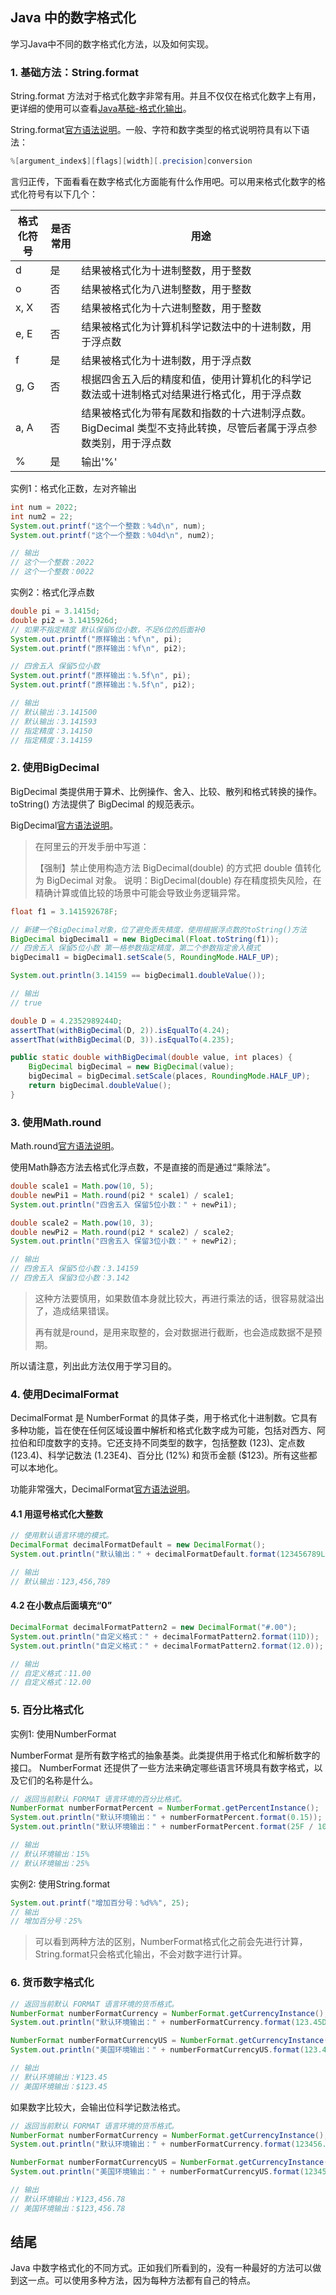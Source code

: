 ## Java 中的数字格式化

学习Java中不同的数字格式化方法，以及如何实现。

### 1. 基础方法：String.format

String.format 方法对于格式化数字非常有用。并且不仅仅在格式化数字上有用，更详细的使用可以查看[Java基础-格式化输出](https://www.jianshu.com/p/09e17876ab24)。

String.format[官方语法说明](https://docs.oracle.com/en/java/javase/17/docs/api/java.base/java/util/Formatter.html#syntax)。一般、字符和数字类型的格式说明符具有以下语法：

```java
%[argument_index$][flags][width][.precision]conversion
```

言归正传，下面看看在数字格式化方面能有什么作用吧。可以用来格式化数字的格式化符号有以下几个：

| 格式化符号 | 是否常用 | 用途                                                         |
| ---------- | -------- | ------------------------------------------------------------ |
| d          | 是       | 结果被格式化为十进制整数，用于整数                           |
| o          | 否       | 结果被格式化为八进制整数，用于整数                           |
| x, X       | 否       | 结果被格式化为十六进制整数，用于整数                         |
| e, E       | 否       | 结果被格式化为计算机科学记数法中的十进制数，用于浮点数       |
| f          | 是       | 结果被格式化为十进制数，用于浮点数                           |
| g, G       | 否       | 根据四舍五入后的精度和值，使用计算机化的科学记数法或十进制格式对结果进行格式化，用于浮点数 |
| a, A       | 否       | 结果被格式化为带有尾数和指数的十六进制浮点数。 BigDecimal 类型不支持此转换，尽管后者属于浮点参数类别，用于浮点数 |
| %          | 是       | 输出'%'                                                      |

实例1：格式化正数，左对齐输出

```java
int num = 2022;
int num2 = 22;
System.out.printf("这个一个整数：%4d\n", num);
System.out.printf("这个一个整数：%04d\n", num2);

// 输出
// 这个一个整数：2022
// 这个一个整数：0022
```

实例2：格式化浮点数

```java
double pi = 3.1415d;
double pi2 = 3.1415926d;
// 如果不指定精度 默认保留6位小数，不足6位的后面补0
System.out.printf("原样输出：%f\n", pi);
System.out.printf("原样输出：%f\n", pi2);

// 四舍五入 保留5位小数
System.out.printf("原样输出：%.5f\n", pi);
System.out.printf("原样输出：%.5f\n", pi2);

// 输出
// 默认输出：3.141500
// 默认输出：3.141593
// 指定精度：3.14150
// 指定精度：3.14159
```

### 2. 使用BigDecimal

BigDecimal 类提供用于算术、比例操作、舍入、比较、散列和格式转换的操作。 toString() 方法提供了 BigDecimal 的规范表示。

BigDecimal[官方语法说明](https://docs.oracle.com/en/java/javase/17/docs/api/java.base/java/math/BigDecimal.html)。

> 在阿里云的开发手册中写道：
>
> 【强制】禁止使用构造方法 BigDecimal(double) 的方式把 double 值转化为 BigDecimal 对象。 说明：BigDecimal(double) 存在精度损失风险，在精确计算或值比较的场景中可能会导致业务逻辑异常。

```java
float f1 = 3.141592678F;

// 新建一个BigDecimal对象，位了避免丢失精度，使用根据浮点数的toString()方法
BigDecimal bigDecimal1 = new BigDecimal(Float.toString(f1));
// 四舍五入 保留5位小数 第一格参数指定精度，第二个参数指定舍入模式
bigDecimal1 = bigDecimal1.setScale(5, RoundingMode.HALF_UP);

System.out.println(3.14159 == bigDecimal1.doubleValue());

// 输出
// true

double D = 4.2352989244D;
assertThat(withBigDecimal(D, 2)).isEqualTo(4.24);
assertThat(withBigDecimal(D, 3)).isEqualTo(4.235);

public static double withBigDecimal(double value, int places) {
    BigDecimal bigDecimal = new BigDecimal(value);
    bigDecimal = bigDecimal.setScale(places, RoundingMode.HALF_UP);
    return bigDecimal.doubleValue();
}
```

### 3. 使用Math.round

Math.round[官方语法说明](https://docs.oracle.com/en/java/javase/17/docs/api/java.base/java/lang/Math.html#round(double))。

使用Math静态方法去格式化浮点数，不是直接的而是通过“乘除法”。

```java
double scale1 = Math.pow(10, 5);
double newPi1 = Math.round(pi2 * scale1) / scale1;
System.out.println("四舍五入 保留5位小数：" + newPi1);

double scale2 = Math.pow(10, 3);
double newPi2 = Math.round(pi2 * scale2) / scale2;
System.out.println("四舍五入 保留3位小数：" + newPi2);

// 输出
// 四舍五入 保留5位小数：3.14159
// 四舍五入 保留3位小数：3.142
```

> 这种方法要慎用，如果数值本身就比较大，再进行乘法的话，很容易就溢出了，造成结果错误。
>
> 再有就是round，是用来取整的，会对数据进行截断，也会造成数据不是预期。

所以请注意，列出此方法仅用于学习目的。

### 4. 使用DecimalFormat

DecimalFormat 是 NumberFormat 的具体子类，用于格式化十进制数。它具有多种功能，旨在使在任何区域设置中解析和格式化数字成为可能，包括对西方、阿拉伯和印度数字的支持。它还支持不同类型的数字，包括整数 (123)、定点数 (123.4)、科学记数法 (1.23E4)、百分比 (12%) 和货币金额 ($123)。所有这些都可以本地化。

功能非常强大，DecimalFormat[官方语法说明](https://docs.oracle.com/en/java/javase/17/docs/api/java.base/java/text/DecimalFormat.html)。

#### 4.1 用逗号格式化大整数

```java
// 使用默认语言环境的模式。
DecimalFormat decimalFormatDefault = new DecimalFormat();
System.out.println("默认输出：" + decimalFormatDefault.format(123456789L));

// 输出
// 默认输出：123,456,789
```

#### 4.2 在小数点后面填充“0”

```java
DecimalFormat decimalFormatPattern2 = new DecimalFormat("#.00");
System.out.println("自定义格式：" + decimalFormatPattern2.format(11D));
System.out.println("自定义格式：" + decimalFormatPattern2.format(12.0));

// 输出
// 自定义格式：11.00
// 自定义格式：12.00
```

### 5. 百分比格式化

实例1: 使用NumberFormat

NumberFormat 是所有数字格式的抽象基类。此类提供用于格式化和解析数字的接口。 NumberFormat 还提供了一些方法来确定哪些语言环境具有数字格式，以及它们的名称是什么。

```java
// 返回当前默认 FORMAT 语言环境的百分比格式。
NumberFormat numberFormatPercent = NumberFormat.getPercentInstance();
System.out.println("默认环境输出：" + numberFormatPercent.format(0.15));
System.out.println("默认环境输出：" + numberFormatPercent.format(25F / 100F));

// 输出
// 默认环境输出：15%
// 默认环境输出：25%
```

实例2: 使用String.format

```java
System.out.printf("增加百分号：%d%%", 25);
// 输出
// 增加百分号：25%
```

> 可以看到两种方法的区别，NumberFormat格式化之前会先进行计算，String.format只会格式化输出，不会对数字进行计算。

### 6. 货币数字格式化

```java
// 返回当前默认 FORMAT 语言环境的货币格式。
NumberFormat numberFormatCurrency = NumberFormat.getCurrencyInstance();
System.out.println("默认环境输出：" + numberFormatCurrency.format(123.45D));

NumberFormat numberFormatCurrencyUS = NumberFormat.getCurrencyInstance(Locale.US);
System.out.println("美国环境输出：" + numberFormatCurrencyUS.format(123.45D));

// 输出
// 默认环境输出：¥123.45
// 美国环境输出：$123.45
```

如果数字比较大，会输出位科学记数法格式。

```java
// 返回当前默认 FORMAT 语言环境的货币格式。
NumberFormat numberFormatCurrency = NumberFormat.getCurrencyInstance();
System.out.println("默认环境输出：" + numberFormatCurrency.format(123456.78D));

NumberFormat numberFormatCurrencyUS = NumberFormat.getCurrencyInstance(Locale.US);
System.out.println("美国环境输出：" + numberFormatCurrencyUS.format(123456.78D));

// 输出
// 默认环境输出：¥123,456.78
// 美国环境输出：$123,456.78
```



## 结尾

Java 中数字格式化的不同方式。正如我们所看到的，没有一种最好的方法可以做到这一点。可以使用多种方法，因为每种方法都有自己的特点。
